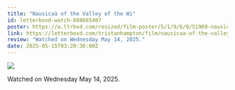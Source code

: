 ```yaml
---
title: "Nausicaä of the Valley of the Wi"
id: letterboxd-watch-888665407
poster: https://a.ltrbxd.com/resized/film-poster/5/1/9/6/9/51969-nausicaa-of-the-valley-of-the-wind-0-600-0-900-crop.jpg?v=059bc2bbc0
link: https://letterboxd.com/tristanhampton/film/nausicaa-of-the-valley-of-the-wind/
review: "Watched on Wednesday May 14, 2025."
date: 2025-05-15T03:20:36:00Z
---
```

 <p><img src="https://a.ltrbxd.com/resized/film-poster/5/1/9/6/9/51969-nausicaa-of-the-valley-of-the-wind-0-600-0-900-crop.jpg?v=059bc2bbc0"/></p> <p>Watched on Wednesday May 14, 2025.</p>